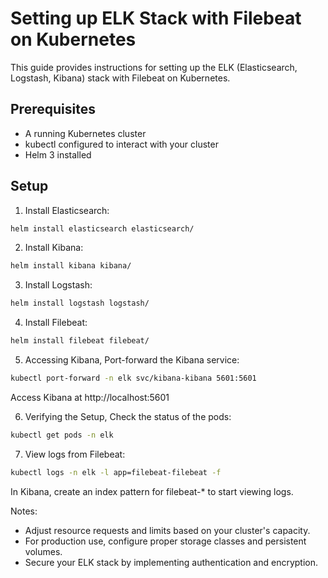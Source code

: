 # Setting up ELK Stack with Filebeat on Kubernetes

This guide provides instructions for setting up the ELK (Elasticsearch, Logstash, Kibana) stack with Filebeat on Kubernetes.

## Prerequisites

- A running Kubernetes cluster
- kubectl configured to interact with your cluster
- Helm 3 installed

## Setup

1. Install Elasticsearch:

```bash
helm install elasticsearch elasticsearch/
```

2. Install Kibana:

```bash
helm install kibana kibana/
```

3. Install Logstash:

```bash
helm install logstash logstash/
```

4. Install Filebeat:

```bash
helm install filebeat filebeat/
```

5. Accessing Kibana, Port-forward the Kibana service:

```bash
kubectl port-forward -n elk svc/kibana-kibana 5601:5601
```

Access Kibana at http://localhost:5601


6. Verifying the Setup, Check the status of the pods:

```bash
kubectl get pods -n elk
```

7. View logs from Filebeat:

```bash
kubectl logs -n elk -l app=filebeat-filebeat -f
```

In Kibana, create an index pattern for filebeat-* to start viewing logs.

Notes:

- Adjust resource requests and limits based on your cluster's capacity.
- For production use, configure proper storage classes and persistent volumes.
- Secure your ELK stack by implementing authentication and encryption.

